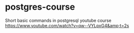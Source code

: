 # postgres-course
Short basic commands in postgresql youtube course https://www.youtube.com/watch?v=qw--VYLpxG4&amp;t=2s 
